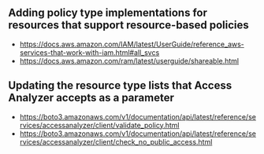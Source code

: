 ## Adding policy type implementations for resources that support resource-based policies
- <https://docs.aws.amazon.com/IAM/latest/UserGuide/reference_aws-services-that-work-with-iam.html#all_svcs>
- <https://docs.aws.amazon.com/ram/latest/userguide/shareable.html>



## Updating the resource type lists that Access Analyzer accepts as a parameter
- <https://boto3.amazonaws.com/v1/documentation/api/latest/reference/services/accessanalyzer/client/validate_policy.html>
- <https://boto3.amazonaws.com/v1/documentation/api/latest/reference/services/accessanalyzer/client/check_no_public_access.html>

